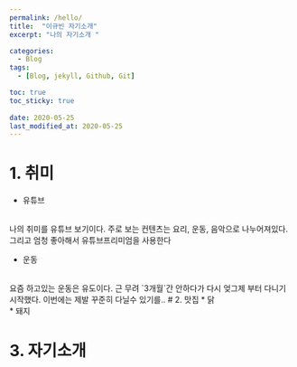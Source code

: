 ```yaml
---
permalink: /hello/
title:  "이규빈 자기소개"
excerpt: "나의 자기소개 "

categories:
  - Blog
tags:
  - [Blog, jekyll, Github, Git]

toc: true
toc_sticky: true
 
date: 2020-05-25
last_modified_at: 2020-05-25
---
```


# 1. 취미
  * 유튜브
  <br>
  나의 취미를 유튜브 보기이다. 주로 보는 컨텐츠는 요리, 운동, 음악으로 나누어져있다. 그리고 엄청 좋아해서 유튜브프리미엄을 사용한다
  
  * 운동
  <br>
  요즘 하고있는 운동은 유도이다. 근 무려 `3개월`간 안하다가 다시 엊그제 부터 다니기 시작했다. 이번에는 제발 꾸준히 다닐수 있기를..
# 2. 맛집
  * 닭
  <br> 
  * 돼지
  

# 3. 자기소개



